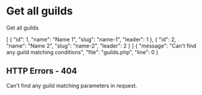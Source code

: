 # Get all guilds

<highlight>Get all guilds</highlight>

<api-endpoint openapi-path="./../../data.yaml" endpoint="/guilds" method="GET">
	<response type="200">
		<sample lang="JSON">
			[
				{
					"id": 1,
					"name": "Name 1",
					"slug": "name-1",
					"leader": 1
				},
				{
					"id": 2,
					"name": "Name 2",
					"slug": "name-2",
					"leader": 2
				}
			]
		</sample>
	</response>
	<response type="404">
		<sample lang="JSON">
			{
				"message": "Can't find any guild matching conditions",
				"file": "guilds.php",
				"line": 0
			}
		</sample>
	</response>
</api-endpoint>

## HTTP Errors - 404
<deflist collapsible="false">
	<def title="Can't find any guild matching conditions">
		Can't find any guild matching parameters in request.
	</def>
</deflist>
